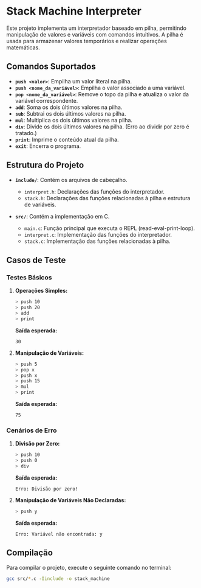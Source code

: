 # Stack Machine Interpreter

Este projeto implementa um interpretador baseado em pilha, permitindo manipulação de valores e variáveis com comandos intuitivos. A pilha é usada para armazenar valores temporários e realizar operações matemáticas.

## Comandos Suportados

- **`push <valor>`**: Empilha um valor literal na pilha.
- **`push <nome_da_variável>`**: Empilha o valor associado a uma variável.
- **`pop <nome_da_variável>`**: Remove o topo da pilha e atualiza o valor da variável correspondente.
- **`add`**: Soma os dois últimos valores na pilha.
- **`sub`**: Subtrai os dois últimos valores na pilha.
- **`mul`**: Multiplica os dois últimos valores na pilha.
- **`div`**: Divide os dois últimos valores na pilha. (Erro ao dividir por zero é tratado.)
- **`print`**: Imprime o conteúdo atual da pilha.
- **`exit`**: Encerra o programa.

## Estrutura do Projeto

- **`include/`**: Contém os arquivos de cabeçalho.
  - `interpret.h`: Declarações das funções do interpretador.
  - `stack.h`: Declarações das funções relacionadas à pilha e estrutura de variáveis.

- **`src/`**: Contém a implementação em C.
  - `main.c`: Função principal que executa o REPL (read-eval-print-loop).
  - `interpret.c`: Implementação das funções do interpretador.
  - `stack.c`: Implementação das funções relacionadas à pilha.

## Casos de Teste

### Testes Básicos
1. **Operações Simples:**
    ```bash
    > push 10
    > push 20
    > add
    > print
    ```
    **Saída esperada:**
    ```
    30
    ```

2. **Manipulação de Variáveis:**
    ```bash
    > push 5
    > pop x
    > push x
    > push 15
    > mul
    > print
    ```
    **Saída esperada:**
    ```
    75
    ```

### Cenários de Erro
1. **Divisão por Zero:**
    ```bash
    > push 10
    > push 0
    > div
    ```
    **Saída esperada:**
    ```
    Erro: Divisão por zero!
    ```

2. **Manipulação de Variáveis Não Declaradas:**
    ```bash
    > push y
    ```
    **Saída esperada:**
    ```
    Erro: Variável não encontrada: y
    ```

## Compilação

Para compilar o projeto, execute o seguinte comando no terminal:

```bash
gcc src/*.c -Iinclude -o stack_machine
